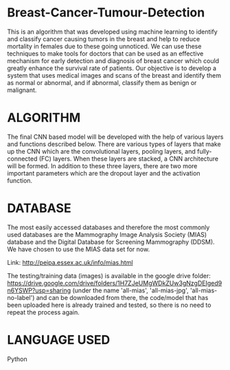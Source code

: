 # Breast-Cancer-Tumour-Detection
This is an algorithm that was developed using machine learning to identify and classify cancer
causing tumors in the breast and help to reduce mortality in females due to these going
unnoticed. We can use these techniques to make tools for doctors that can be used as an
effective mechanism for early detection and diagnosis of breast cancer which could greatly
enhance the survival rate of patients. Our objective is to develop a system that uses medical
images and scans of the breast and identify them as normal or abnormal, and if abnormal,
classify them as benign or malignant.

# ALGORITHM
The final CNN based model will be developed with the help of various layers and functions
described below. There are various types of layers that make up the CNN which are the
convolutional layers, pooling layers, and fully-connected (FC) layers. When these layers are
stacked, a CNN architecture will be formed. In addition to these three layers, there are two
more important parameters which are the dropout layer and the activation function.

# DATABASE
The most easily accessed databases and therefore the most commonly used databases are the
Mammography Image Analysis Society (MIAS) database and the Digital Database for
Screening Mammography (DDSM). We have chosen to use the MIAS data set for now.

Link: http://peipa.essex.ac.uk/info/mias.html 

The testing/training data (images) is available in the 
google drive folder: https://drive.google.com/drive/folders/1H7ZJeUMgWDkZUw3gNzgDEIged9n6YSWP?usp=sharing
(under the name 'all-mias', 'all-mias-jpg', 'all-mias-no-label') and can be downloaded from there, the code/model
that has been uploaded here is already trained and tested, so there is no need to repeat the
process again.

# LANGUAGE USED
Python
